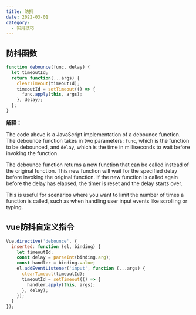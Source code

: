 ```yaml
---
title: 防抖
date: 2022-03-01
category:
  - 实用技巧
---
```


## 防抖函数

```javascript
function debounce(func, delay) {
  let timeoutId;
  return function(...args) {
    clearTimeout(timeoutId);
    timeoutId = setTimeout(() => {
      func.apply(this, args);
    }, delay);
  };
}
```

**解释：**

The code above is a JavaScript implementation of a debounce function. The debounce function takes in two parameters: `func`, which is the function to be debounced, and `delay`, which is the time in milliseconds to wait before invoking the function. 

The debounce function returns a new function that can be called instead of the original function. This new function will wait for the specified delay before invoking the original function. If the new function is called again before the delay has elapsed, the timer is reset and the delay starts over. 


This is useful for scenarios where you want to limit the number of times a function is called, such as when handling user input events like scrolling or typing.

## vue防抖自定义指令

```javascript
Vue.directive('debounce', {
  inserted: function (el, binding) {
    let timeoutId;
    const delay = parseInt(binding.arg);
    const handler = binding.value;
    el.addEventListener('input', function (...args) {
      clearTimeout(timeoutId);
      timeoutId = setTimeout(() => {
        handler.apply(this, args);
      }, delay);
    });
  }
});
```


